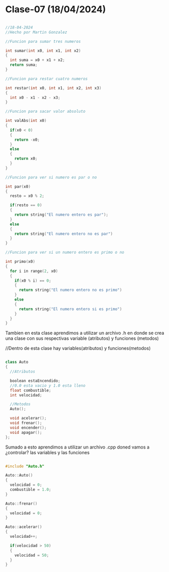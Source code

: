 # Clase-07 (18/04/2024)

```cpp

//18-04-2024
//Hecho por Martin Gonzalez

//Funcion para sumar tres numeros

int sumar(int x0, int x1, int x2)
{
  int suma = x0 + x1 + x2;
  return suma;
}

//Funcion para restar cuatro numeros

int restar(int x0, int x1, int x2, int x3)
{
  int x0 - x1 - x2 - x3;
}

//Funcion para sacar valor absoluto 

int valAbs(int x0)
{
  if(x0 < 0)
  {
    return -x0;
  }
  else
  {
    return x0;
  }
}

//Funcion para ver si numero es par o no

int par(x0)
{
  resto = x0 % 2;

  if(resto == 0)
  {
    return string("El numero entero es par");
  }
  else 
  {
    return string("El numero entero no es par")
  }
}

//Funcion para ver si un numero entero es primo o no

int primo(x0)
{
  for i in range(2, x0)
  {
    if(x0 % i) == 0;
    {
      return string("El numero entero no es primo")
    }
    else
    {
      return string("El numero entero si es primo")
    }
  }
}

```

Tambien en esta clase aprendimos a utilizar un archivo .h en donde se crea una clase con sus respectivas variable (atributos) y funciones (metodos)

//Dentro de esta clase hay variables(atributos) y funciones(metodos)

```cpp

class Auto 
{
  //Atributos

  boolean estaEncendido;
  //0.0 esta vacio y 1.0 esta lleno
  float combustible;
  int velocidad;

  //Metodos
  Auto();

  void acelerar();
  void frenar();
  void encender();
  void apagar();
};

```


Sumado a esto aprendimos a utilizar un archivo .cpp doned vamos a ¿controlar? las variables y las funciones

```cpp

#include "Auto.h"

Auto::Auto()
{
  velocidad = 0;
  combustible = 1.0;
}

Auto::frenar()
{
  velocidad = 0;
}

Auto::acelerar()
{
  velocidad++;

  if(velocidad > 50)
  {
    velocidad = 50;
  }
}

```

